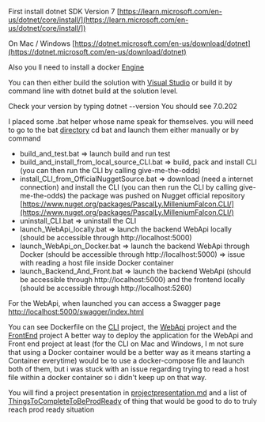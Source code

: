 First install dotnet SDK Version 7
[https://learn.microsoft.com/en-us/dotnet/core/install/](https://learn.microsoft.com/en-us/dotnet/core/install/])

On Mac / Windows [https://dotnet.microsoft.com/en-us/download/dotnet](https://dotnet.microsoft.com/en-us/download/dotnet)

Also you ll need to install a docker [Engine](https://docs.docker.com/engine/install/)

You can then either build the solution with [Visual Studio](https://visualstudio.microsoft.com/fr/vs/community/)
or build it by command line with dotnet build at the solution level. 

Check your version by typing
dotnet --version
You should see 7.0.202

I placed some .bat helper whose name speak for themselves. 
you will need to go to the bat [directory](https://github.com/pascally/dataiku-millenium-falcon-challenge/tree/master/MilleniumFalcon/bat)
cd bat and launch them either manually or by command


* build_and_test.bat => launch build and run test
* build_and_install_from_local_source_CLI.bat => build, pack and install CLI (you can then run the CLI by calling give-me-the-odds)
* install_CLI_from_OfficialNuggetSource.bat => download (need a internet connection) and install the CLI (you can then run the CLI by calling give-me-the-odds)
the package was pushed on Nugget official repository
[https://www.nuget.org/packages/PascalLy.MilleniumFalcon.CLI/](https://www.nuget.org/packages/PascalLy.MilleniumFalcon.CLI/)
* uninstall_CLI.bat => uninstall the CLI
* launch_WebApi_locally.bat => launch the backend WebApi locally (should be accessible through http://localhost:5000)
* launch_WebApi_on_Docker.bat => launch the backend WebApi through Docker (should be accessible through http://localhost:5000) => issue with reading a host file inside Docker container  
* launch_Backend_And_Front.bat => launch the backend WebApi (should be accessible through http://localhost:5000) and the frontend locally (should be accessible through http://localhost:5260)

For the WebApi, when launched you can access a Swagger page [http://localhost:5000/swagger/index.html
](
http://localhost:5000/swagger/index.html
)

You can see Dockerfile on the [CLI](https://github.com/pascally/dataiku-millenium-falcon-challenge/blob/master/MilleniumFalcon/src/MilleniumFalcon.CLI/Dockerfile) project, the [WebApi](https://github.com/pascally/dataiku-millenium-falcon-challenge/blob/master/MilleniumFalcon/src/Backend.WebApi/Dockerfile) project and the [FrontEnd](https://github.com/pascally/dataiku-millenium-falcon-challenge/blob/master/MilleniumFalcon/src/MilleniumFalcon.Front/Dockerfile) project
A better way to deploy the application for the WebApi and Front end project at least
(for the CLI on Mac and Windows, I m not sure that using a Docker container would be a better
way as it means starting a Container everytime) 
would be to use a docker-compose file and launch both of them, but i was stuck
with an issue regarding trying to read a host file within a docker container so i didn't keep up
on that way.

You will find a project presentation in [projectpresentation.md](https://github.com/pascally/dataiku-millenium-falcon-challenge/blob/master/MilleniumFalcon/projectpresentation.md)
and a list of [ThingsToCompleteToBeProdReady](https://github.com/pascally/dataiku-millenium-falcon-challenge/blob/master/MilleniumFalcon/ThingsToCompleteToBeProdReady.md) of thing that would be good to do to truly reach prod ready situation
